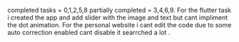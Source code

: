 completed tasks = 0,1,2,5,8
partially completed = 3,4,6,9.
  For the flutter task i created the app and add slider with the image and text but cant impliment the dot animation.
   For the personal website i cant edit the code due to some auto correction enabled cant disable it searrched a lot .
